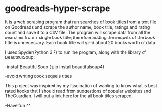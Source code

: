 # goodreads-hyper-scrape
It is a web scraping program that run searches of book titles from a text file on Goodreads and scrape the author name, book title, ratings and rating count and save it to a CSV file.
The program will scrape data from all the searches from a single book title; therefore adding the sequels of the book title is unnecessary.
Each book title will yield about 20 books worth of data.

I used Spyder(Python 3.7) to run the program, along with the library of BeautifulSoup:

-install BeautifulSoup ( pip install beautifulsoup4)

-avoid writing book sequels titles

This project was inspired by my fascination of wanting to know what is best rated books that I should read from suggestions of popular websites and TheGuardian.
I will put a link here for the all book titles scraped.

-Have fun ^^
